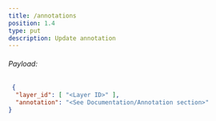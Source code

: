 ```yaml
---
title: /annotations
position: 1.4
type: put
description: Update annotation
---
```


###### Payload:

~~~ json
 {
  "layer_id": [ "<Layer ID>" ],
  "annotation": "<See Documentation/Annotation section>"
}
~~~
